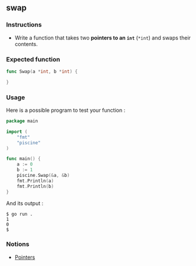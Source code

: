 ## swap

### Instructions

- Write a function that takes two **pointers to an `int`** (`*int`) and swaps their contents.

### Expected function

```go
func Swap(a *int, b *int) {

}
```

### Usage

Here is a possible program to test your function :

```go
package main

import (
	"fmt"
	"piscine"
)

func main() {
	a := 0
	b := 1
	piscine.Swap(&a, &b)
	fmt.Println(a)
	fmt.Println(b)
}
```

And its output :

```console
$ go run .
1
0
$
```

### Notions

- [Pointers](https://golang.org/ref/spec#Pointer_types)